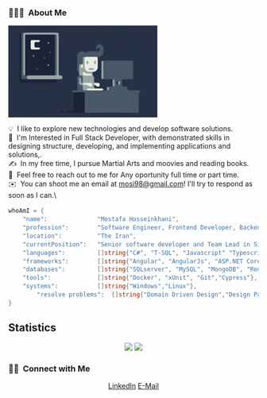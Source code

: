 ### 👨🏻‍💻 &nbsp;About Me

<img alt="Night Coding" src="https://raw.githubusercontent.com/AVS1508/AVS1508/master/assets/Night-Coding.gif" align="middle"/>

💡 &nbsp;I like to explore new technologies and develop software solutions.\
🌱 &nbsp;I'm Interested in Full Stack Developer, with demonstrated skills in designing structure, developing, and implementing applications and solutions,.\
✍️ &nbsp;In my free time, I pursue Martial Arts and moovies and reading books.\
💬 &nbsp;Feel free to reach out to me for Any oportunity full time or part time.\
✉️ &nbsp;You can shoot me an email at mosi98@gmail.com! I'll try to respond as soon as I can.\


```go
whoAmI = {
	"name":              "Mostafa Hosseinkhani",
	"profession":        "Software Engineer, Frontend Developer, Backend Developer",
	"location":          "The Iran",
	"currentPosition":   "Senior software developer and Team Lead in Simorgh34000.com",
	"languages":         []string{"C#", "T-SQL", "Javascript" "Typescript"},
	"frameworks":        []string{"Angular", "AngularJs", "ASP.NET Core", ".Net", "Bootstrap","jQuery"},
	"databases":         []string{"SQLserver", "MySQL", "MongoDB", "Redis"},
	"tools":             []string{"Docker", "xUnit", "Git","Cypress"},
	"systems":           []string{"Windows","Linux"},
        "resolve problems":  []string{"Domain Driven Design","Design Patterns"}
}
``` 

## Statistics

<p align = "center">
  <img  src = "https://github-readme-stats.vercel.app/api?username=mhosseinkhani&show_icons=true&theme=radical&line_height=40">
  <img  src = "https://github-readme-stats.vercel.app/api/top-langs/?username=mhosseinkhani&theme=radical">
</p>

### 🤝🏻 &nbsp;Connect with Me

<p align="center">
<a href="https://www.linkedin.com/in/mostafa-hosseinkhani-739aa761">LinkedIn</a>
<a href="mailto:mosi98@gmail.com">E-Mail</a>
